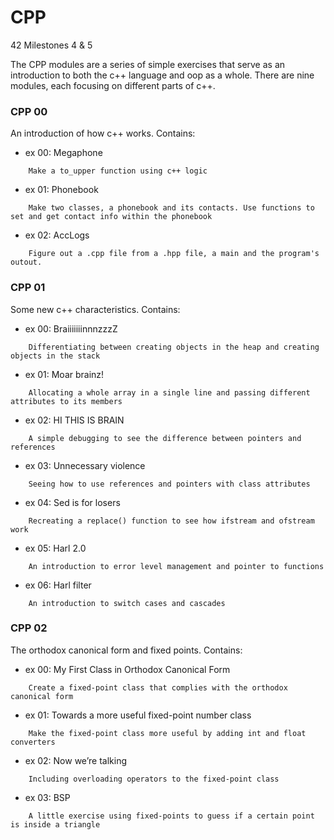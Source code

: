 # CPP
42 Milestones 4 &amp; 5


The CPP modules are a series of simple exercises that serve as an introduction to both the c++ language and oop as a whole. There are nine modules, each focusing on different parts of c++.



### CPP 00
An introduction of how c++ works. Contains:
- ex 00: Megaphone
```
	Make a to_upper function using c++ logic
```
- ex 01: Phonebook
```
	Make two classes, a phonebook and its contacts. Use functions to set and get contact info within the phonebook
```
- ex 02: AccLogs
```
	Figure out a .cpp file from a .hpp file, a main and the program's outout.
```



### CPP 01
Some new c++ characteristics. Contains:
- ex 00: BraiiiiiiinnnzzzZ
```
	Differentiating between creating objects in the heap and creating objects in the stack
```
- ex 01: Moar brainz!
```
	Allocating a whole array in a single line and passing different attributes to its members
```
- ex 02: HI THIS IS BRAIN
```
	A simple debugging to see the difference between pointers and references
```
- ex 03: Unnecessary violence
```
	Seeing how to use references and pointers with class attributes
```
- ex 04: Sed is for losers
```
	Recreating a replace() function to see how ifstream and ofstream work
```
- ex 05: Harl 2.0
```
	An introduction to error level management and pointer to functions	
```
- ex 06: Harl filter
```
	An introduction to switch cases and cascades
```



### CPP 02
The orthodox canonical form and fixed points. Contains:
- ex 00: My First Class in Orthodox Canonical Form
```
	Create a fixed-point class that complies with the orthodox canonical form
```
- ex 01: Towards a more useful fixed-point number class
```
	Make the fixed-point class more useful by adding int and float converters
```
- ex 02: Now we’re talking
```
	Including overloading operators to the fixed-point class
```
- ex 03: BSP
```
	A little exercise using fixed-points to guess if a certain point is inside a triangle
```